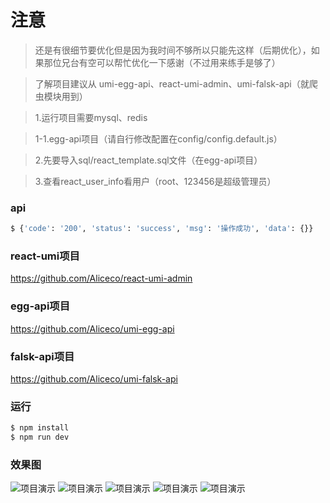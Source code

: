 # 注意
> 还是有很细节要优化但是因为我时间不够所以只能先这样（后期优化），如果那位兄台有空可以帮忙优化一下感谢（不过用来练手是够了）

> 了解项目建议从 umi-egg-api、react-umi-admin、umi-falsk-api（就爬虫模块用到）

> 1.运行项目需要mysql、redis

> 1-1.egg-api项目（请自行修改配置在config/config.default.js）

> 2.先要导入sql/react_template.sql文件（在egg-api项目）

> 3.查看react_user_info看用户（root、123456是超级管理员）

### api

```bash
$ {'code': '200', 'status': 'success', 'msg': '操作成功', 'data': {}}
```

### react-umi项目
https://github.com/Aliceco/react-umi-admin
### egg-api项目
https://github.com/Aliceco/umi-egg-api
### falsk-api项目
https://github.com/Aliceco/umi-falsk-api

### 运行

```bash
$ npm install
$ npm run dev
```

### 效果图
![项目演示](https://raw.githubusercontent.com/Aliceco/react-umi-admin/master/src/assets/demo/0.png)
![项目演示](https://raw.githubusercontent.com/Aliceco/react-umi-admin/master/src/assets/demo/1.gif)
![项目演示](https://raw.githubusercontent.com/Aliceco/react-umi-admin/master/src/assets/demo/2.gif)
![项目演示](https://raw.githubusercontent.com/Aliceco/react-umi-admin/master/src/assets/demo/2-1.png)
![项目演示](https://raw.githubusercontent.com/Aliceco/react-umi-admin/master/src/assets/demo/2-2.png)